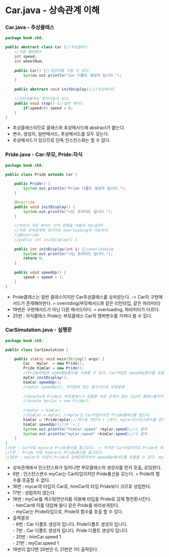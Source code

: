 # Car.java - 상속관계 이해

### Car.java - 추상클래스

```java
package book.ch8;

public abstract class Car {//추상클래스
	//기본 멤버변수
	int speed;
	int wheelNum;
	
	public Car() {//생성자를 가질 수 있다.
		System.out.println("Car 디폴트 생성자 입니다.");
	}
	
	public abstract void initDisplay();//추상메서드
	
	//모든자동차는 정지기능이 있다.
	public void stop() {//일반 메서드
		if(speed>0) speed = 0;
	}
}
```

* 추상클래스이므로 클래스와 추상메서드에 abstract가 붙는다.
* 변수, 생성자, 일반메서드, 추상메서드를 모두 갖는다.
* 추상메서드가 있으므로 단독 인스턴스화는 할 수 없다.

### Pride.java - Car:부모, Pride:자식

```java
package book.ch8;

public class Pride extends Car {
	
	public Pride() {
		System.out.println("Pride 디폴트 생성자 입니다.");
	}

	@Override
	public void initDisplay() {
		System.out.println("나는 프라이드 입니다.");		
	}
	
	//부모가 가진 메서드 인지 원형을 어떻게 아는걸까?
	//서로 상속관계에 있더라도 overloading이 가능하다.
	//@Override
	//public int initDisplay() {
	
	public int initDisplay(int i) {//overloading
		System.out.println("나는 프라이드 입니다.");
		return 0;
	}
	
	public void speedUp() {
		speed = speed + 1; 
	}
}
```

* Pride클래스는 일반 클래스이지만 Car추상클래스를 상속받는다. -> Car의 구현메서드가 존재해야한다. = overriding(부모메서드와 같은 리턴타입, 같은 파라미터)
* 19번은 구현메서드가 아닌 다른 메서드이다. = overloading, 파라미터가 다르다.
* 25번 : 자식클래스 Pride는 부모클래스 Car의 멤버변수를 가져다 쓸 수 있다.

### CarSimulation.java - 실행문

```java
package book.ch8;

public class CarSimulation {

	public static void main(String[] args) {
		Car   myCar  = new Pride();
		Pride himCar = new Pride();
		//Pride타입은 speedUp함수를 사용할 수 있다, Car타입은 speedUp함수를 호출할 수 없다.
		myCar.initDisplay();
		himCar.speedUp();
		//myCar.speedUp(); 자식한테 있는 함수이므로 오류발생
		
		//Avante와 Pride는 부모클래스가 같을뿐 서로 관계가 없는 남남인 클래스들이다, 아레와같이 인스턴스화 불가능하다.
		//Avante herCar = new Pride();
		
		//myCar = himCar; 
		//himCar = myCar; //myCar는 Car타입이지만 Pride클래스를 받는다.
		himCar = (Pride)myCar;//캐스팅 연산자 ( )변수, myCar인스턴스변수를 강제 형전환
		himCar.speedUp();//0 -> 1
		System.out.println("himCar.speed" +myCar.speed);//1 출력
		System.out.println("myCar.speed" +himCar.speed);//1 출력
	}
}
//6번 : Car타입 mycar는 Pride풍선을 들고있다. -> 하지만 Car타입이므로 Pride의 메서드인 speedUp은 호출할 수 없다.(Pride풍선안에 Car풍선이 candidate된 느낌)
//7번 : Pride 타입 himcar는 Pride풍선을 들고있다.
//18번 : myCar의 타입이 Pride로 강제전환되어서 speedUp메서드를 호출할 수 있다. myCar는 Pride타입이면서 Pride풍선을 들고있다. 그 풍선을 himCar주소번지와 공유한다.

```

* 상속관계에서 인스턴스화가 일어나면 부모클래스의 생성자를 먼저 호출, 로딩한다.
* 6번 : 인스턴스변수 myCar는 Car타입이지만 Pride풍선을 갖는다. = Pride의 함수를 호출할 수 없다.
* 16번 : mycar의 타입이 Car로, himCar의 타입 Pride보다 크므로 성립한다. 
* 17번 : 성립하지 않는다.
* 18번 : myCar를 캐스팅연산자를 이용해 타입을 Pride로 강제 형전환시킨다.\
  \- himCar에 이를 대입해 둘다 같은 Pride를 바라보게된다.\
  \- myCar는 Pride타입으로, Pride의 함수를 호출 할 수 있다.
* 출력결과\
  \- 6번 : Car 디폴트 생성자 입니다. Pride디폴트 생성자 입니다.\
  \- 7번 : Car 디폴트 생성자 입니다. Pride 디폴트 생성자 입니다.\
  \- 20번 : himCar.speed 1\
  \- 21번 : myCar.speed 1
* 18번이 없다면 20번은 0, 21번은 1이 출력된다.
